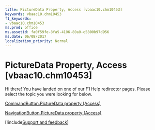 ```yaml
---
title: PictureData Property, Access [vbaac10.chm10453]
keywords: vbaac10.chm10453
f1_keywords:
- vbaac10.chm10453
ms.prod: office
ms.assetid: fa0f59fe-8fa9-4106-80a0-c5800b97d956
ms.date: 06/08/2017
localization_priority: Normal
---
```



# PictureData Property, Access [vbaac10.chm10453]

Hi there! You have landed on one of our F1 Help redirector pages. Please select the topic you were looking for below.

[CommandButton.PictureData property (Access)](https://msdn.microsoft.com/library/7208ecc7-c057-4ad0-c55e-15a7a710f0a4%28Office.15%29.aspx)

[NavigationButton.PictureData property (Access)](https://msdn.microsoft.com/library/3154933c-0945-81b8-272b-3e37fa819b05%28Office.15%29.aspx)

[!include[Support and feedback](~/includes/feedback-boilerplate.md)]